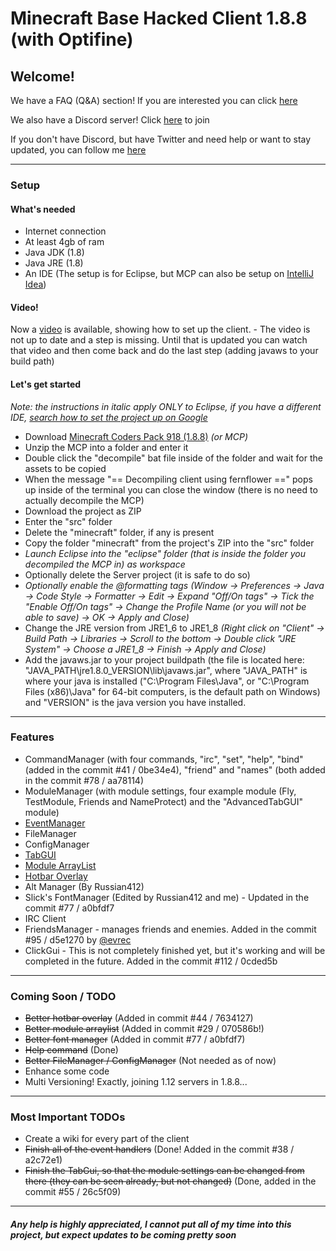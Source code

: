 # Minecraft Base Hacked Client 1.8.8 (with Optifine)

## Welcome!
We have a FAQ (Q&A) section! If you are interested you can click [here](https://github.com/OxideWaveLength/Minecraft-Hack-BaseClient/wiki/FAQ-(Q&A))

We also have a Discord server! Click [here](https://discord.gg/pDweRGz) to join

If you don't have Discord, but have Twitter and need help or want to stay updated, you can follow me [here](https://twitter.com/OxideWaveLength)

------------

### Setup

#### What's needed
- Internet connection
- At least 4gb of ram
- Java JDK (1.8)
- Java JRE (1.8)
- An IDE (The setup is for Eclipse, but MCP can also be setup on [IntelliJ Idea](https://www.youtube.com/watch?v=CtMhtp6QQoY))

#### Video!
Now a [video](https://www.youtube.com/watch?v=LSKu_zhPKc8) is available, showing how to set up the client. - The video is not up to date and a step is missing. Until that is updated you can watch that video and then come back and do the last step (adding javaws to your build path)

#### Let's get started
_Note: the instructions in italic apply ONLY to Eclipse, if you have a different IDE, [search how to set the project up on Google](https://lmgtfy.com/?q=How+to+setup+Minecraft+Coders+Pack+in+%5BMY+IDE%5D)_

- Download [Minecraft Coders Pack 918 (1.8.8)](http://www.modcoderpack.com/files/mcp918.zip) _(or MCP)_
- Unzip the MCP into a folder and enter it
- Double click the "decompile" bat file inside of the folder and wait for the assets to be copied
- When the message "== Decompiling client using fernflower ==" pops up inside of the terminal you can close the window (there is no need to actually decompile the MCP)
- Download the project as ZIP
- Enter the "src" folder
- Delete the "minecraft" folder, if any is present
- Copy the folder "minecraft" from the project's ZIP into the "src" folder
- _Launch Eclipse into the "eclipse" folder (that is inside the folder you decompiled the MCP in) as workspace_
- Optionally delete the Server project (it is safe to do so)
- _Optionally enable the @formatting tags (Window -> Preferences -> Java -> Code Style -> Formatter -> Edit -> Expand "Off/On tags" -> Tick the "Enable Off/On tags" -> Change the Profile Name (or you will not be able to save) -> OK -> Apply and Close)_
- Change the JRE version from JRE1\_6 to JRE1\_8 _(Right click on "Client" -> Build Path -> Libraries -> Scroll to the bottom -> Double click "JRE System" -> Choose a JRE1\_8 -> Finish -> Apply and Close)_
- Add the javaws.jar to your project buildpath (the file is located here: "JAVA_PATH\jre1.8.0_VERSION\lib\javaws.jar", where "JAVA_PATH" is where your java is installed ("C:\Program Files\Java\", or "C:\Program Files (x86)\Java\" for 64-bit computers, is the default path on Windows) and "VERSION" is the java version you have installed.

------------

### Features

- CommandManager (with four commands, "irc", "set", "help", "bind" (added in the commit #41 / 0be34e4), "friend" and "names" (both added in the commit #78 / aa78114)
- ModuleManager (with module settings, four example module (Fly, TestModule, Friends and NameProtect) and the "AdvancedTabGUI" module)
- [EventManager](https://github.com/OxideWaveLength/Minecraft-Hack-BaseClient/wiki/EventManager)
- FileManager
- ConfigManager
- [TabGUI](https://github.com/OxideWaveLength/Minecraft-Hack-BaseClient/wiki/Tab-GUI)
- [Module ArrayList](https://github.com/OxideWaveLength/Minecraft-Hack-BaseClient/wiki/Modules-ArrayList-(or-%22ToggledModules%22))
- [Hotbar Overlay](https://github.com/OxideWaveLength/Minecraft-Hack-BaseClient/wiki/Hotbar-Overlay)
- Alt Manager (By Russian412)
- Slick's FontManager (Edited by Russian412 and me) - Updated in the commit #77 / a0bfdf7
- IRC Client
- FriendsManager - manages friends and enemies. Added in the commit #95 / d5e1270 by [@evrec](https://github.com/evrec)
- ClickGui - This is not completely finished yet, but it's working and will be completed in the future. Added in the commit #112 / 0cded5b

------------

### Coming Soon / TODO

- ~~Better hotbar overlay~~ (Added in commit #44 / 7634127)
- ~~Better module arraylist~~ (Added in commit #29 / 070586b!)
- ~~Better font manager~~ (Added in commit #77 / a0bfdf7)
- ~~Help command~~ (Done)
- ~~Better FileManager / ConfigManager~~ (Not needed as of now)
- Enhance some code
- Multi Versioning! Exactly, joining 1.12 servers in 1.8.8...

------------

### Most Important TODOs

- Create a wiki for every part of the client
- ~~Finish all of the event handlers~~ (Done! Added in the commit #38 / a2c72e1)
- ~~Finish the TabGui, so that the module settings can be changed from there (they can be seen already, but not changed)~~ (Done, added in the commit #55 / 26c5f09)

------------

##### Any help is highly appreciated, I cannot put all of my time into this project, but expect updates to be coming pretty soon
